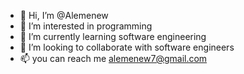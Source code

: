 - 👋 Hi, I’m @Alemenew
- 👀 I’m interested in programming
- 🌱 I’m currently learning software engineering
- 💞️ I’m looking to collaborate with software engineers
- 📫 you can reach me <alemenew7@gmail.com>

<!---
Alemenew/Alemenew is a ✨ special ✨ repository because its `README.md` (this file) appears on your GitHub profile.
You can click the Preview link to take a look at your changes.
--->
